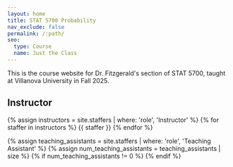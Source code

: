 ```yaml
---
layout: home
title: STAT 5700 Probability
nav_exclude: false
permalink: /:path/
seo:
  type: Course
  name: Just the Class
---
```


This is the course website for Dr. Fitzgerald's section of STAT 5700, taught at Villanova University in Fall 2025.

## Instructor

{% assign instructors = site.staffers | where: 'role', 'Instructor' %}
{% for staffer in instructors %}
{{ staffer }}
{% endfor %}

{% assign teaching_assistants = site.staffers | where: 'role', 'Teaching Assistant' %}
{% assign num_teaching_assistants = teaching_assistants | size %}
{% if num_teaching_assistants != 0 %}
{% endif %}